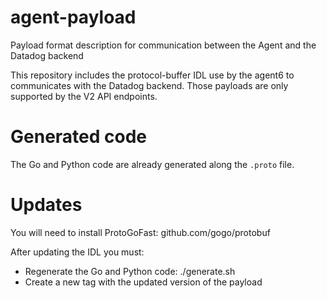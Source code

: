 # agent-payload

Payload format description for communication between the Agent and the Datadog
backend

This repository includes the protocol-buffer IDL use by the agent6 to
communicates with the Datadog backend. Those payloads are only supported by the
V2 API endpoints.

# Generated code

The Go and Python code are already generated along the `.proto` file.

# Updates

You will need to install ProtoGoFast: github.com/gogo/protobuf

After updating the IDL you must:

- Regenerate the Go and Python code: ./generate.sh
- Create a new tag with the updated version of the payload

